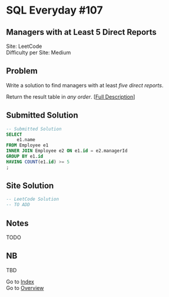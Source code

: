 # SQL Everyday \#107

## Managers with at Least 5 Direct Reports

Site: LeetCode\
Difficulty per Site: Medium

## Problem

Write a solution to find managers with at least *five direct reports*.

Return the result table in *any order*. [[Full Description](https://leetcode.com/problems/managers-with-at-least-5-direct-reports/description/)]

## Submitted Solution

```sql
-- Submitted Solution
SELECT
    e1.name
FROM Employee e1
INNER JOIN Employee e2 ON e1.id = e2.managerId
GROUP BY e1.id
HAVING COUNT(e1.id) >= 5
;
```

## Site Solution

```sql
-- LeetCode Solution 
-- TO ADD
```

## Notes

TODO

## NB

TBD

Go to [Index](../?tab=readme-ov-file#index)\
Go to [Overview](../?tab=readme-ov-file)
